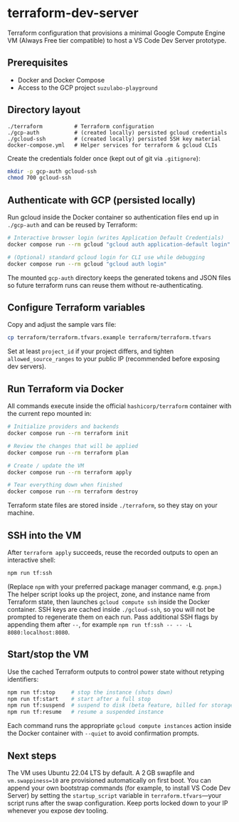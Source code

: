 # terraform-dev-server

Terraform configuration that provisions a minimal Google Compute Engine VM (Always Free tier compatible) to host a VS Code Dev Server prototype.

## Prerequisites

- Docker and Docker Compose
- Access to the GCP project `suzulabo-playground`

## Directory layout

```
./terraform          # Terraform configuration
./gcp-auth           # (created locally) persisted gcloud credentials
./gcloud-ssh         # (created locally) persisted SSH key material
docker-compose.yml   # Helper services for terraform & gcloud CLIs
```

Create the credentials folder once (kept out of git via `.gitignore`):

```bash
mkdir -p gcp-auth gcloud-ssh
chmod 700 gcloud-ssh
```

## Authenticate with GCP (persisted locally)

Run gcloud inside the Docker container so authentication files end up in `./gcp-auth` and can be reused by Terraform:

```bash
# Interactive browser login (writes Application Default Credentials)
docker compose run --rm gcloud "gcloud auth application-default login"

# (Optional) standard gcloud login for CLI use while debugging
docker compose run --rm gcloud "gcloud auth login"
```

The mounted `gcp-auth` directory keeps the generated tokens and JSON files so future terraform runs can reuse them without re-authenticating.

## Configure Terraform variables

Copy and adjust the sample vars file:

```bash
cp terraform/terraform.tfvars.example terraform/terraform.tfvars
```

Set at least `project_id` if your project differs, and tighten `allowed_source_ranges` to your public IP (recommended before exposing dev servers).

## Run Terraform via Docker

All commands execute inside the official `hashicorp/terraform` container with the current repo mounted in:

```bash
# Initialize providers and backends
docker compose run --rm terraform init

# Review the changes that will be applied
docker compose run --rm terraform plan

# Create / update the VM
docker compose run --rm terraform apply

# Tear everything down when finished
docker compose run --rm terraform destroy
```

Terraform state files are stored inside `./terraform`, so they stay on your machine.

## SSH into the VM

After `terraform apply` succeeds, reuse the recorded outputs to open an interactive shell:

```bash
npm run tf:ssh
```

(Replace `npm` with your preferred package manager command, e.g. `pnpm`.) The helper script looks up the project, zone, and instance name from Terraform state, then launches `gcloud compute ssh` inside the Docker container.
SSH keys are cached inside `./gcloud-ssh`, so you will not be prompted to regenerate them on each run.
Pass additional SSH flags by appending them after `--`, for example `npm run tf:ssh -- -- -L 8080:localhost:8080`.

## Start/stop the VM

Use the cached Terraform outputs to control power state without retyping identifiers:

```bash
npm run tf:stop     # stop the instance (shuts down)
npm run tf:start    # start after a full stop
npm run tf:suspend  # suspend to disk (beta feature, billed for storage only)
npm run tf:resume   # resume a suspended instance
```

Each command runs the appropriate `gcloud compute instances` action inside the Docker container with `--quiet` to avoid confirmation prompts.

## Next steps

The VM uses Ubuntu 22.04 LTS by default. A 2 GB swapfile and `vm.swappiness=10` are provisioned automatically on first boot. You can append your own bootstrap commands (for example, to install VS Code Dev Server) by setting the `startup_script` variable in `terraform.tfvars`—your script runs after the swap configuration. Keep ports locked down to your IP whenever you expose dev tooling.
